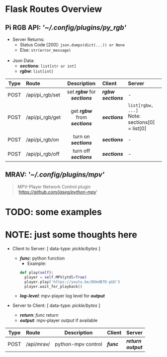 # Flask Routes Overview


## Pi RGB API: *'~/.config/plugins/py_rgb'*

* Server Returns:
  * Status Code [200]: `json.dumps(dict(...)) or None`
  * Else: `str(error_message)`
<br/><br/>
* Json Data:
  * __*sections*__: `list[str or int]`
  * __*rgbw*__: `list[int]`


 Type | Route | Description | Client | Server
:----:|:------|:-----------:|:-------|:------
POST  | /api/pi\_rgb/set | set __*rgbw*__ for __*sections*__  | __*rgbw*__<br/>__*sections*__ | -
POST  | /api/pi\_rgb/get | get __*rgbw*__ from __*sections*__ | __*sections*__              | `list[rgbw, ...]`<br/>Note: sections[0] = list[0]
POST  | /api/pi\_rgb/on  | turn on __*sections*__             | __*sections*__              | -
POST  | /api/pi\_rgb/off | turn off __*sections*__            | __*sections*__              | -


## MRAV: *'~/.config/plugins/mpv'*

> MPV-Player Network Control plugin<br/>
> '*https://github.com/jaseg/python-mpv*'


# TODO: some examples

# NOTE: just some thoughts here
* Client to Server: [ data-type: *pickle/bytes* ]
  * __*func*__: python function
    * Example:
    ```Python
    def play(self):
      player = self.MPV(ytdl=True)
      player.play('https://youtu.be/DOmdB7D-pUU')
      player.wait_for_playback()
    ```
  * __*log-level*__: mpv-player log level for __*output*__


* Server to Client: [ data-type: *pickle/bytes* ]
  * __*return*__: *func* return
  * __*output*__: mpv-player *output* if available


 Type | Route | Description | Client | Server
:----:|:------|:-----------:|:-------|:------
POST  | /api/mrav/ | python-mpv control | __*func*__ | __*return*__<br/>__*output*__
